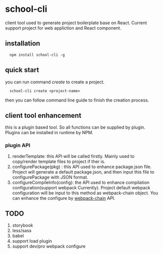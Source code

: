 
# school-cli

client tool used to generate project boilerplate base on React. Current support project for web appliction and React component.

## installation

```code
  npm install school-cli -g
```

## quick start

you can run command *create* to create a project.
```code
  school-cli create <project-name>
```
then you can follow command line guide to finish the creation process.

## client tool enhancement

this is a plugin based tool. So all functions can be supplied by plugin. Plugins can be installed in runtime by NPM. 

### plugin API

1. renderTemplate: this API will be called firstly. Mainly used to copy/render template files to project if ther is.
2. configurePackage(pkg) : this API used to enhance package.json file. Project will generate a default package.json, and then input this file to configurePackage with JSON format.
3. configureCompileInfo(config): the API used to enhance compilation configuration(support webpack Currently). Project default webpack configuration will be input to this method as webpack-chain object. You can enhance the configure by [webpack-chain](https://github.com/mozilla-neutrino/webpack-chain) API.


## TODO

1. storybook
2. less/sass
3. babel
4. support load plugin
5. support dev/pro webpack configure

